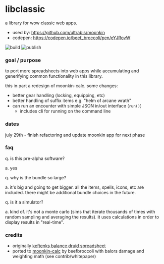 # libclassic

a library for wow classic web apps. 

- used by: https://github.com/ultrabis/moonkin
- codepen: https://codepen.io/beef_broccoli/pen/eYJRovW

![build](https://github.com/ultrabis/libclassic/workflows/build/badge.svg) ![publish](https://github.com/ultrabis/libclassic/workflows/publish/badge.svg)

### goal / purpose

to port more spreadsheets into web apps while accumulating and generifying common functionality in this library.

this in part a redesign of moonkin-calc. some changes:

 - better gear handling (locking, equipping, etc)
 - better handling of suffix items e.g. "helm of arcane wrath"
 - can run an encounter with simple JSON in/out interface (`run()`)
   - includes cli for running on the command line


### dates

july 29th - finish refactoring and update moonkin app for next phase


### faq

q. is this pre-alpha software?

a. yes

q. why is the bundle so large?

a. it's big and going to get bigger. all the items, spells, icons, etc are included. there might be additional bundle choices in the future.

q. is it a simulator?

a. kind of. it's not a monte carlo (sims that iterate thousands of times with random sampling and averaging the results). it uses calculations in order to display
results in "real-time".  


### credits

- originally [keftenks balance druid spreadsheet](https://forum.classicwow.live/topic/726/by-the-great-winds-i-come-classic-balance-druid-theorycraft-spreadsheet-v1-5-1/16)
- ported to [moonkin-calc](https://gitlab.com/kmmiles/moonkin-calc) by beefbroccoli with balors damage and weighting math (see contrib/whitepaper)

